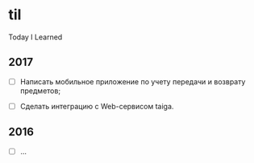 # til
Today I Learned

## 2017

- [ ] Написать мобильное приложение по учету передачи и возврату предметов;
- [ ] Сделать интеграцию с Web-сервисом taiga.


## 2016

- [ ] ...
